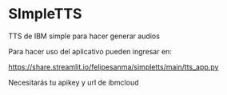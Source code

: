 # SImpleTTS
TTS de IBM simple para hacer generar audios

Para hacer uso del aplicativo pueden ingresar en:

https://share.streamlit.io/felipesanma/simpletts/main/tts_app.py

Necesitarás tu apikey y url de ibmcloud
